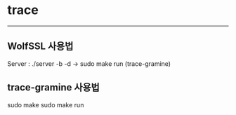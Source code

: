 # trace

------------------------------------------------------


WolfSSL 사용법
---

Server : ./server -b -d    ->    sudo make run (trace-gramine)


trace-gramine 사용법
---
sudo make
sudo make run
